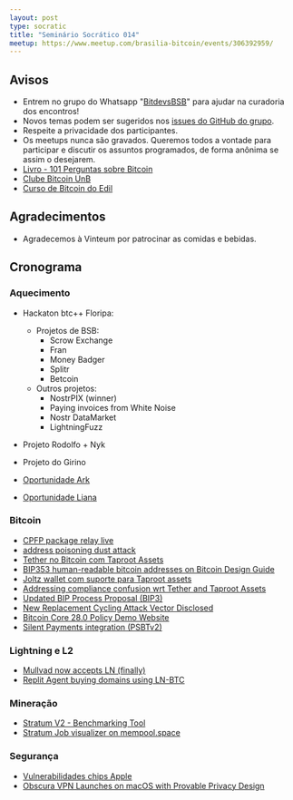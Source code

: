 ```yaml
---
layout: post
type: socratic
title: "Seminário Socrático 014"
meetup: https://www.meetup.com/brasilia-bitcoin/events/306392959/
---
```


## Avisos

* Entrem no grupo do Whatsapp "[BitdevsBSB](https://chat.whatsapp.com/KxuGyYu4TZy94KcA1yXCzi)" para ajudar na curadoria dos encontros!
* Novos temas podem ser sugeridos nos [issues do GitHub do grupo](https://github.com/BitDevsBSB/BitDevsBSB/issues).
* Respeite a privacidade dos participantes.
* Os meetups nunca são gravados. Queremos todos a vontade para participar e discutir os assuntos programados, de forma anônima se assim o desejarem.
* [Livro - 101 Perguntas sobre Bitcoin](https://bitcoin101.site)
* [Clube Bitcoin UnB](https://x.com/ClubeBitcoinUnB)
* [Curso de Bitcoin do Edil](https://www.youtube.com/watch?v=gCgdCgyHFqw&list=PLfdR3_dt2rbexb-ohbaLLzAuNAp7Ypt8u)

## Agradecimentos

* Agradecemos à Vinteum por patrocinar as comidas e bebidas.

## Cronograma

### Aquecimento

* Hackaton btc++ Floripa:
    * Projetos de BSB:
        * Scrow Exchange
        * Fran
        * Money Badger
        * Splitr
        * Betcoin
    * Outros projetos:
        * NostrPIX (winner)
        * Paying invoices from White Noise
        * Nostr DataMarket
        * LightningFuzz

* Projeto Rodolfo + Nyk
* Projeto do Girino
* [Oportunidade Ark](https://x.com/bergealex4/status/1884428280906084440)
* [Oportunidade Liana](https://x.com/KLoaec/status/1885012196956033120)

### Bitcoin

* [CPFP package relay live](https://x.com/mononautical/status/1889714728055738567)
* [address poisoning dust attack](https://x.com/mononautical/status/1883802593677435065)
* [Tether no Bitcoin com Taproot Assets](https://tether.io/news/tether-brings-usdt-to-bitcoins-lightning-network-ushering-in-a-new-era-of-unstoppable-technology/)
* [BIP353 human-readable bitcoin addresses on Bitcoin Design Guide](https://x.com/ConorOkus/status/1883935321676747156)
* [Joltz wallet com suporte para Taproot assets](https://x.com/Joltz_btc/status/1885097351108243487)
* [Addressing compliance confusion wrt Tether and Taproot Assets](https://stacker.news/items/871829)
* [Updated BIP Process Proposal (BIP3)](https://bitcoinops.org/en/newsletters/2025/02/14/#updated-proposal-for-updated-bip-process)
* [New Replacement Cycling Attack Vector Disclosed](https://bitcoinops.org/en/newsletters/2025/01/31/#replacement-cycling-attacks-with-miner-exploitation)
* [Bitcoin Core 28.0 Policy Demo Website](https://bitcoinops.org/en/newsletters/2025/01/24/#bitcoin-core-28-0-policy-demonstration)
* [Silent Payments integration (PSBTv2)](https://bitcoinops.org/en/newsletters/2025/01/24/#silent-payments-psbtv2)

### Lightning e L2

* [Mullvad now accepts LN (finally)](https://mullvad.net/en/account/payment/lightning)
* [Replit Agent buying domains using LN-BTC](https://x.com/amasad/status/1886602827587576213)


### Mineração

* [Stratum V2 - Benchmarking Tool](https://github.com/stratum-mining/benchmarking-tool/releases/tag/v0.1.1)
* [Stratum Job visualizer on mempool.space](https://mempool.space/stratum)


### Segurança

* [Vulnerabilidades chips Apple](https://thehackernews.com/2025/01/new-slap-flop-attacks-expose-apple-m.html)
* [Obscura VPN Launches on macOS with Provable Privacy Design](https://www.nobsbitcoin.com/obscura-vpn-is-now-available-on-macos/)















